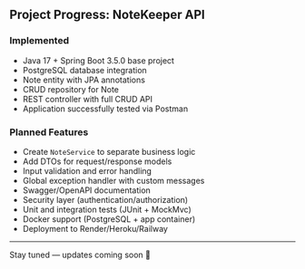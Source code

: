 ## Project Progress: NoteKeeper API

### Implemented
- Java 17 + Spring Boot 3.5.0 base project
- PostgreSQL database integration
- Note entity with JPA annotations
- CRUD repository for Note
- REST controller with full CRUD API
- Application successfully tested via Postman

### Planned Features
- Create `NoteService` to separate business logic
- Add DTOs for request/response models
- Input validation and error handling
- Global exception handler with custom messages
- Swagger/OpenAPI documentation
- Security layer (authentication/authorization)
- Unit and integration tests (JUnit + MockMvc)
- Docker support (PostgreSQL + app container)
- Deployment to Render/Heroku/Railway

---

Stay tuned — updates coming soon 🚀
